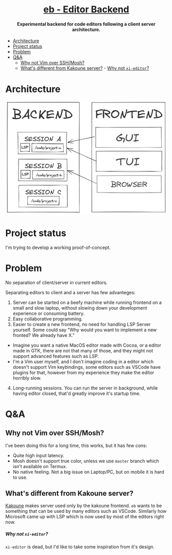 <h1 align="center">
  <a href="https://github.com/gbaranski/eb">eb - Editor Backend</a>
</h1>
<h4 align="center">Experimental backend for code editors following a client server architecture.</h4>

- [Architecture](#architecture)
- [Project status](#project-status)
- [Problem](#problem)
- [Q&A](#qa)
  - [Why not Vim over SSH/Mosh?](#why-not-vim-over-sshmosh)
  - [What's different from Kakoune server?](#whats-different-from-kakoune-server)
        - [Why not `xi-editor`?](#why-not-xi-editor)


# Architecture

![Architecture](docs/architecture.png)

# Project status

I'm trying to develop a working proof-of-concept.

# Problem

No separation of client/server in current editors.

Separating editors to client and a server has few advanteges: 

1. Server can be started on a beefy machine while running frontend on a small and slow laptop, without slowing down your development experience or consuming battery.
2. Easy collaborative programming.
3. Easier to create a new frontend, no need for handling LSP Server yourself. Some could say "Why would you want to implement a new fronted? We already have X."
  - Imagine you want a native MacOS editor made with Cocoa, or a editor made in GTK, there are not that many of those, and they might not support advanced features such as LSP.
  - I'm a Vim user myself, and I don't imagine coding in a editor which doesn't support Vim keybindings, some editors such as VSCode have plugins for that, however from my experience they make the editor horribly slow. 
4. Long-running sessions. You can run the server in background, while having editor closed, that'd greatly improve it's startup time. 


# Q&A

## Why not Vim over SSH/Mosh?

I've been doing this for a long time, this works, but it has few cons:
- Quite high input latency.
- Mosh doesn't support true color, unless we use `master` branch which isn't available on Termux.
- No native feeling. Not a big issue on Laptop/PC, but on mobile it is hard to use.

## What's different from Kakoune server?

[Kakoune](https://github.com/mawww/kakoune) makes server used only by the kakoune frontend. `eb` wants to be something that can be used by many editors such as VSCode. Similarly how Microsoft came up with LSP which is now used by most of the editors right now. 

##### Why not `xi-editor`?

`xi-editor` is dead, but I'd like to take some inspiration from it's design.
